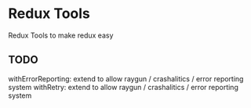 # Redux Tools

Redux Tools to make redux easy

## TODO

withErrorReporting: extend to allow raygun / crashalitics / error reporting system
withRetry: extend to allow raygun / crashalitics / error reporting system
